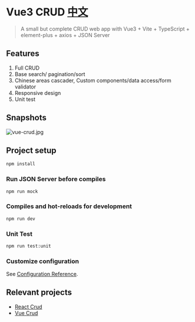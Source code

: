# Vue3 CRUD [中文](https://github.com/51fe/vue3-crud/blob/master/README_zh.md)

> A small but complete CRUD web app with Vue3 + Vite + TypeScript + element-plus + axios + JSON Server

## Features

1. Full CRUD
2. Base search/ pagination/sort
3. Chinese areas cascader, Custom components/data access/form validator
4. Responsive design
5. Unit test

## Snapshots

![vue-crud.jpg](https://www.riafan.com/uploads/2208/vue-crud.jpg)

## Project setup

```bash
npm install
```

### Run JSON Server before compiles

```bash
npm run mock
```

### Compiles and hot-reloads for development

```bash
npm run dev
```

### Unit Test

```bash
npm run test:unit
```

### Customize configuration

See [Configuration Reference](https://cli.vuejs.org/config/).

## Relevant projects

- [React Crud](https://github.com/51fe/react-crud)
- [Vue Crud](https://github.com/51fe/vue-crud)
